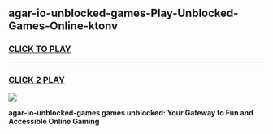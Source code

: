 
## agar-io-unblocked-games-Play-Unblocked-Games-Online-ktonv
<h3>
<a href="https://premium76.site?title=agar-io-unblocked-games&ref=25A">CLICK TO PLAY</a></h3>
<hr>

<h3>
<a href="https://premium76.site?title=agar-io-unblocked-games&ref=25A">CLICK 2 PLAY</a>
  
</h3>

<a href="https://premium76.site?title=agar-io-unblocked-games&ref=25A"><img src="https://clearcache.store/games.png"></a>


**agar-io-unblocked-games games unblocked: Your Gateway to Fun and Accessible Online Gaming**
